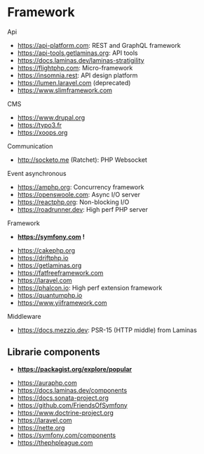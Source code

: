 # Framework

Api
* https://api-platform.com: REST and GraphQL framework
* https://api-tools.getlaminas.org: API tools
* https://docs.laminas.dev/laminas-stratigility
* https://flightphp.com: Micro-framework
* https://insomnia.rest: API design platform
* https://lumen.laravel.com (deprecated)
* https://www.slimframework.com

CMS
* https://www.drupal.org
* https://typo3.fr
* https://xoops.org

Communication
* http://socketo.me (Ratchet): PHP Websocket

Event asynchronous
* https://amphp.org: Concurrency framework
* https://openswoole.com: Async I/O server
* https://reactphp.org: Non-blocking I/O
* https://roadrunner.dev: High perf PHP server

Framework
+ **https://symfony.com !**

* https://cakephp.org
* https://driftphp.io
* https://getlaminas.org
* https://fatfreeframework.com
* https://laravel.com
* https://phalcon.io: High perf extension framework
* https://quantumphp.io
* https://www.yiiframework.com

Middleware
* https://docs.mezzio.dev: PSR-15 (HTTP middle) from Laminas

## Librarie components
+ **https://packagist.org/explore/popular**

* https://auraphp.com
* https://docs.laminas.dev/components
* https://docs.sonata-project.org
* https://github.com/FriendsOfSymfony
* https://www.doctrine-project.org
* https://laravel.com
* https://nette.org
* https://symfony.com/components
* https://thephpleague.com
